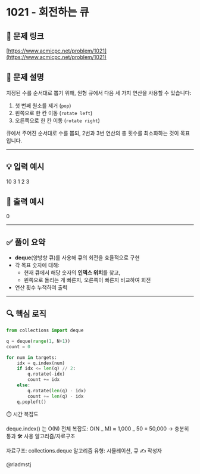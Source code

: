 # 1021 - 회전하는 큐

## 🔗 문제 링크

[https://www.acmicpc.net/problem/1021](https://www.acmicpc.net/problem/1021)

## 📌 문제 설명

지정된 수를 순서대로 뽑기 위해, 원형 큐에서 다음 세 가지 연산을 사용할 수 있습니다:

1. 첫 번째 원소를 제거 (`pop`)
2. 왼쪽으로 한 칸 이동 (`rotate left`)
3. 오른쪽으로 한 칸 이동 (`rotate right`)

큐에서 주어진 순서대로 수를 뽑되, 2번과 3번 연산의 총 횟수를 최소화하는 것이 목표입니다.

---

## 💡 입력 예시

10 3
1 2 3

## 🎯 출력 예시

0

---

## ✅ 풀이 요약

- **deque**(양방향 큐)를 사용해 큐의 회전을 효율적으로 구현
- 각 목표 숫자에 대해:
  - 현재 큐에서 해당 숫자의 **인덱스 위치**를 찾고,
  - 왼쪽으로 돌리는 게 빠른지, 오른쪽이 빠른지 비교하여 회전
- 연산 횟수 누적하여 출력

---

## 🔍 핵심 로직

```python
from collections import deque

q = deque(range(1, N+1))
count = 0

for num in targets:
    idx = q.index(num)
    if idx <= len(q) // 2:
        q.rotate(-idx)
        count += idx
    else:
        q.rotate(len(q) - idx)
        count += len(q) - idx
    q.popleft()
```

⏱️ 시간 복잡도

deque.index() 는 O(N)
전체 복잡도: O(N _ M) ≈ 1,000 _ 50 = 50,000 → 충분히 통과
🛠️ 사용 알고리즘/자료구조

자료구조: collections.deque
알고리즘 유형: 시뮬레이션, 큐
✍️ 작성자

@rladmstj
